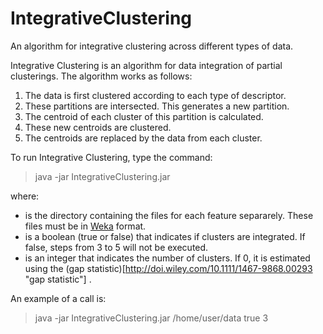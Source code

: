 # IntegrativeClustering
An algorithm for integrative clustering across different types of data.

Integrative Clustering is an algorithm for data integration of partial clusterings. The algorithm works as follows:
1. The data is first clustered according to each type of descriptor. 
2. These partitions are intersected. This generates a new partition.
3. The centroid of each cluster of this partition is calculated. 
4. These new centroids are clustered.
5. The centroids are replaced by the data from each cluster.

To run Integrative Clustering, type the command:

>java -jar IntegrativeClustering.jar <directory> <integrateClusters> <clusters>

where:

* <directory> is the directory containing the files for each feature separarely. These files must be in [Weka](http://www.cs.waikato.ac.nz/ml/weka/ "Weka") format.
* <integrateClusters> is a boolean (true or false) that indicates if clusters are integrated. If false, steps from 3 to 5 will not be executed.
* <estimateBestKs> is an integer that indicates the number of clusters. If 0, it is estimated using the (gap statistic)[http://doi.wiley.com/10.1111/1467-9868.00293 "gap statistic"] .

An example of a call is:

>java -jar IntegrativeClustering.jar /home/user/data true 3
